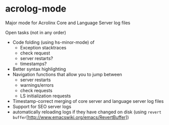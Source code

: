 acrolog-mode
============

Major mode for Acrolinx Core and Language Server log files

Open tasks (not in any order)

* Code folding (using hs-minor-mode) of 
  * Exception stacktraces
  * check request
  * server restarts?
  * timestamps?
* Better syntax highlighting
* Navigation functions that allow you to jump between
  * server restarts
  * warnings/errors
  * check requests
  * LS initialization requests
* Timestamp-correct merging of core server and language server log files
* Support for SEO server logs
* automatically reloading logs if they have changed on disk (using `revert buffer`[http://www.emacswiki.org/emacs/RevertBuffer])

